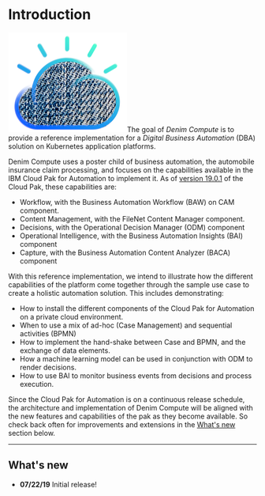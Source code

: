 # Introduction

<img src="./images/denim-compute.png"/>The goal of *Denim Compute* is to provide a reference implementation for a *Digital Business Automation* (DBA) solution on Kubernetes application platforms.

Denim Compute uses a poster child of business automation, the automobile insurance claim processing, and focuses on the capabilities available in the IBM Cloud Pak for Automation to implement it. As of [version 19.0.1](https://www-01.ibm.com/support/docview.wss?uid=ibm10878709) of the Cloud Pak, these capabilities are:

- Workflow, with the Business Automation Workflow (BAW) on CAM component.
- Content Management, with the FileNet Content Manager component.
- Decisions, with the Operational Decision Manager (ODM) component
- Operational Intelligence, with the Business Automation Insights (BAI) component
- Capture, with the Business Automation Content Analyzer (BACA) component

With this reference implementation, we intend to illustrate how the different capabilities of the platform come together through the sample use case to create a holistic automation solution. This includes demonstrating:

- How to install the different components of the Cloud Pak for Automation on a private cloud environment.
- When to use a mix of ad-hoc (Case Management) and sequential activities (BPMN)
- How to implement the hand-shake between Case and BPMN, and the exchange of data elements.
- How a machine learning model can be used in conjunction with ODM to render decisions.
- How to use BAI to monitor business events from decisions and process execution.

Since the Cloud Pak for Automation is on a continuous release schedule, the architecture and implementation of Denim Compute will be aligned with the new features and capabilities of the pak as they become available. So check back often for improvements and extensions in the [What's new](#whats-new) section below.

---

## What's new <a name="whats-new"></a>

- **07/22/19** Initial release!